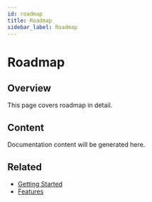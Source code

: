 ```yaml
---
id: roadmap
title: Roadmap
sidebar_label: Roadmap
---
```


# Roadmap

## Overview

This page covers roadmap in detail.

## Content

Documentation content will be generated here.

## Related

- [Getting Started](/getting-started)
- [Features](/features)
